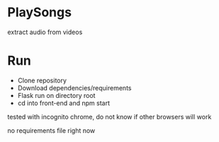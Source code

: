 # PlaySongs
extract audio from videos

# Run
- Clone repository
- Download dependencies/requirements
- Flask run on directory root
- cd into front-end and npm start

tested with incognito chrome, do not know if other browsers will work

no requirements file right now
